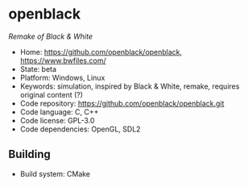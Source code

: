 # openblack

_Remake of Black & White_

- Home: https://github.com/openblack/openblack, https://www.bwfiles.com/
- State: beta
- Platform: Windows, Linux
- Keywords: simulation, inspired by Black & White, remake, requires original content (?)
- Code repository: https://github.com/openblack/openblack.git
- Code language: C, C++
- Code license: GPL-3.0
- Code dependencies: OpenGL, SDL2

## Building

- Build system: CMake

